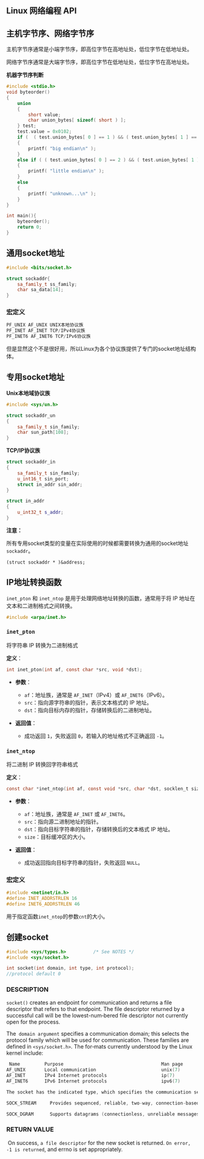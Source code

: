 ## Linux 网络编程 API

## 主机字节序、网络字节序

主机字节序通常是小端字节序，即高位字节在高地址处，低位字节在低地址处。

网络字节序通常是大端字节序，即高位字节在低地址处，低位字节在高地址处。

**机器字节序判断**

```cpp
#include <stdio.h>
void byteorder()
{
	union
	{
		short value;
		char union_bytes[ sizeof( short ) ];
	} test;
	test.value = 0x0102;
	if (  ( test.union_bytes[ 0 ] == 1 ) && ( test.union_bytes[ 1 ] == 2 ) )
	{
		printf( "big endian\n" );
	}
	else if ( ( test.union_bytes[ 0 ] == 2 ) && ( test.union_bytes[ 1 ] == 1 ) )
	{
		printf( "little endian\n" );
	}
	else
	{
		printf( "unknown...\n" );
	}
}

int main(){
	byteorder();
	return 0;
}
```

## 通用socket地址

```cpp
#include <bits/socket.h>

struct sockaddr{
    sa_family_t ss_family;
    char sa_data[14];
}
```

### 宏定义

```cpp
PF_UNIX AF_UNIX UNIX本地协议族
PF_INET AF_INET TCP/IPv4协议族
PF_INET6 AF_INET6 TCP/IPv6协议族
```

但是显然这个不是很好用，所以Linux为各个协议族提供了专门的socket地址结构体。

## 专用socket地址

**Unix本地域协议族**

```cpp
#include <sys/un.h>

struct sockaddr_un
{
    sa_family_t sin_family;
    char sun_path[108];
}
```

**TCP/IP协议族**

```cpp
struct sockaddr_in
{
    sa_family_t sin_family;
    u_int16_t sin_port;
    struct in_addr sin_addr;
}

struct in_addr
{
    u_int32_t s_addr;
}
```

**注意：**

所有专用socket类型的变量在实际使用的时候都需要转换为通用的socket地址`sockaddr`。

`(struct sockaddr * )&address;`

## IP地址转换函数

`inet_pton` 和 `inet_ntop` 是用于处理网络地址转换的函数，通常用于将 IP 地址在文本和二进制格式之间转换。

```cpp
#include <arpa/inet.h>
```



### `inet_pton`

将字符串 IP 转换为二进制格式

**定义**：

```c
int inet_pton(int af, const char *src, void *dst);
```

- **参数**：
  - `af`：地址族，通常是 `AF_INET`（IPv4）或 `AF_INET6`（IPv6）。
  - `src`：指向源字符串的指针，表示文本格式的 IP 地址。
  - `dst`：指向目标内存的指针，存储转换后的二进制地址。

- **返回值**：
  - 成功返回 `1`，失败返回 `0`，若输入的地址格式不正确返回 `-1`。

### `inet_ntop`

将二进制 IP 转换回字符串格式

**定义**：
```c
const char *inet_ntop(int af, const void *src, char *dst, socklen_t size);
```

- **参数**：
  - `af`：地址族，通常是 `AF_INET` 或 `AF_INET6`。
  - `src`：指向源二进制地址的指针。
  - `dst`：指向目标字符串的指针，存储转换后的文本格式 IP 地址。
  - `size`：目标缓冲区的大小。

- **返回值**：
  - 成功返回指向目标字符串的指针，失败返回 `NULL`。

### 宏定义

```cpp
#include <netinet/in.h>
#define INET_ADDRSTRLEN 16
#define INET6_ADDRSTRLEN 46
```

用于指定函数`inet_ntop`的参数`cnt`的大小。

## 创建socket

```cpp
#include <sys/types.h>          /* See NOTES */
#include <sys/socket.h>

int socket(int domain, int type, int protocol);
//protocol default 0
```

### DESCRIPTION

`socket()`  creates an endpoint for communication and returns a file descriptor that refers to that endpoint.  The file descriptor returned by a successful call will be the lowest-num‐bered file descriptor not currently open for the process.

The` domain argument` specifies a communication domain; this selects the protocol family which will be used for communication.  These families are defined in `<sys/socket.h>`.  The  for‐mats currently understood by the Linux kernel include:

```cpp
 Name         Purpose                                    Man page
AF_UNIX       Local communication                        unix(7)
AF_INET       IPv4 Internet protocols                    ip(7)
AF_INET6      IPv6 Internet protocols                    ipv6(7)
```

```cpp
The socket has the indicated type, which specifies the communication semantics.  Currently defined types are:

SOCK_STREAM     Provides sequenced, reliable, two-way, connection-based byte streams.  An out-of-band data transmission mechanism may be supported.

SOCK_DGRAM      Supports datagrams (connectionless, unreliable messages of a fixed maximum length).
```

### RETURN VALUE

​       On success, `a file descriptor` for the new socket is returned.  `On error, -1 is returned`, and errno is set appropriately.

